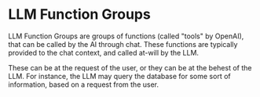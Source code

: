 
# LLM Function Groups

LLM Function Groups are groups of functions (called "tools" by OpenAI), that can be called by the AI through chat.  These functions are typically provided to the chat context, and called at-will by the LLM.

These can be at the request of the user, or they can be at the behest of the LLM.  For instance, the LLM may query the database for some sort of information, based on a request from the user.